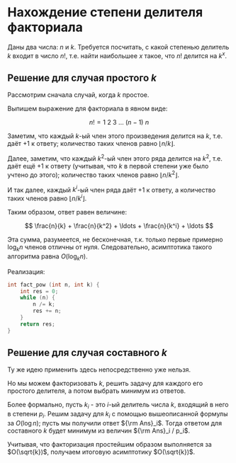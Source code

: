 # Нахождение степени делителя факториала

Даны два числа: $n$ и $k$. Требуется посчитать, с какой степенью делитель $k$ входит в число $n!$, т.е. найти наибольшее $x$ такое, что $n!$ делится на $k^x$.

## Решение для случая простого $k$

Рассмотрим сначала случай, когда $k$ простое.

Выпишем выражение для факториала в явном виде:

$$
n! = 1\ 2\ 3\ \ldots\ (n-1)\ n
$$

Заметим, что каждый $k$-ый член этого произведения делится на $k$, т.е. даёт +1 к ответу; количество таких членов равно $\lfloor n/k \rfloor$.

Далее, заметим, что каждый $k^2$-ый член этого ряда делится на $k^2$, т.е. даёт ещё +1 к ответу (учитывая, что $k$ в первой степени уже было учтено до этого); количество таких членов равно $\lfloor n/k^2 \rfloor$.

И так далее, каждый $k^i$-ый член ряда даёт +1 к ответу, а количество таких членов равно $\lfloor n/k^i \rfloor$.

Таким образом, ответ равен величине:

$$
\frac{n}{k} + \frac{n}{k^2} + \ldots + \frac{n}{k^i} + \ldots
$$

Эта сумма, разумеется, не бесконечная, т.к. только первые примерно $\log_k n$ членов отличны от нуля. Следовательно, асимптотика такого алгоритма равна $O(\log_k n)$.

Реализация:

<!--- TODO: specify code snippet id -->
``` cpp
int fact_pow (int n, int k) {
    int res = 0;
    while (n) {
        n /= k;
        res += n;
    }
    return res;
}
```

## Решение для случая составного $k$

Ту же идею применить здесь непосредственно уже нельзя.

Но мы можем факторизовать $k$, решить задачу для каждого его простого делителя, а потом выбрать минимум из ответов.

Более формально, пусть $k_i$ - это $i$-ый делитель числа $k$, входящий в него в степени $p_i$. Решим задачу для $k_i$ с помощью вышеописанной формулы за $O(\log n)$; пусть мы получили ответ ${\rm Ans}_i$. Тогда ответом для составного $k$ будет минимум из величин ${\rm Ans}_i / p_i$.

Учитывая, что факторизация простейшим образом выполняется за $O(\sqrt{k})$, получаем итоговую асимптотику $O(\sqrt{k})$.
